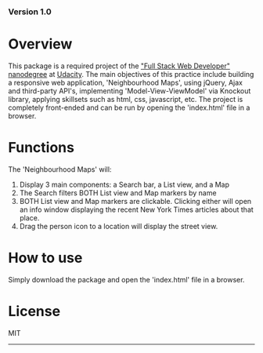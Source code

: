 ### Version 1.0
# Overview
This package is a required project of the ["Full Stack Web Developer" nanodegree][FSWD] at [Udacity]. The main objectives of this practice include building a responsive web application, 'Neighbourhood Maps', using jQuery, Ajax and third-party API's, implementing 'Model-View-ViewModel' via Knockout library, applying skillsets such as html, css, javascript, etc. The project is completely front-ended and can be run by opening the 'index.html' file in a browser. 

# Functions
The 'Neighbourhood Maps' will:
1. Display 3 main components: a Search bar, a List view, and a Map
2. The Search filters BOTH List view and Map markers by name
3. BOTH List view and Map markers are clickable. Clicking either will open an info window displaying the recent New York Times articles about that place.
4. Drag the person icon to a location will display the street view.

# How to use
Simply download the package and open the 'index.html' file in a browser.

# License
MIT

***********************
  [FSWD]: <https://www.udacity.com/course/full-stack-web-developer-nanodegree--nd004>
  [Udacity]: <https://www.udacity.com>
  [git]: <https://www.virtualbox.org/wiki/Downloads>
  [vb]: <https://www.virtualbox.org/wiki/Downloads>
  [vag]: <https://www.vagrantup.com/downloads>
  
